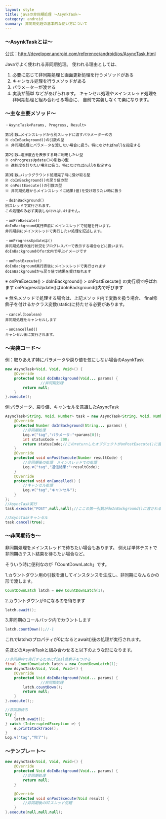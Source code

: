 ```yaml
---
layout: style
title: javaの非同期処理 〜AsynkTask〜
category: android
summary: 非同期処理の基本的な使い方について
---
```


<h3> 〜AsynkTaskとは〜 </h3>

公式：http://developer.android.com/reference/android/os/AsyncTask.html

Javaでよく使われる非同期処理。
使われる理由としては、

1. 必要に応じて非同期処理と画面更新処理を行うメソッドがある
2. キャンセル処理を行うメソッドがある
3. パラメーターが渡せる
4. 実装が簡単
などがあげられます。
キャンセル処理やメインスレッド処理を非同期処理と組み合わせる場合に、
自前で実装しなくて楽になります。

<h3> 〜主な主要メソッド〜 </h3>

```
・AsyncTask<Params, Progress, Result>

第1引数…メインスレッドから別スレッドに渡すパラメーターの方
※ doInBackground()の引数の型
※ 非同期処理にパラメータを渡したい場合に扱う。特になければnullを指定する

第2引数…進捗度合を表示する時に利用したい型
※ onProgressUpdate()の引数の型
※ 進捗度を計りたい場合に扱う。特になければnullを指定する

第3引数…バックグラウンド処理完了時に受け取る型
※ doInBackground()の戻り値の型
※ onPostExecute()の引数の型
※ 非同期処理からメインスレッドに結果(値)を受け取りたい時に扱う
```

```
・doInBackground()
別スレッドで実行されます。
この処理のみ必ず実装しなければいけません。
```

```
・onPreExecute()
doInBackground実行直前にメインスレッドで処理を行います。
非同期前にメインスレッドで実行したい処理を記述します。
```

```
・onProgressUpdateは()
非同期処理の進行状況をプログレスバーで表示する場合などに扱います。
doInBackgroundのfor文内で呼ぶイメージです
```

```
・onPostExecute()
doInBackground実行直後にメインスレッドで実行されます
doInBackgroundから戻り値で結果を受け取れます
```

※ onPreExecute() >  doInBackground() > onPostExecute() の実行順で呼ばれます
onProgressUpdate()はdoInBackground()内で呼びます

※ 無名メソッドで処理する場合は、上記メソッド内で変数を扱う場合、
final修飾子を付けるかクラス変数(static)に持たせる必要があります。

```
・cancel(boolean)
非同期処理をキャンセルします
```

```
・onCancelled()
キャンセル後に実行されます。
```

<h3> 〜実装コード〜 </h3>

例：取りあえず特にパラメータや戻り値を気にしない場合のAsynkTask

``` java
new AsyncTask<Void, Void, Void>() {
    @Override
    protected Void doInBackground(Void... params) {
                //非同期処理
        return null;
    }
}.execute();
```

例:パラメータ、戻り値、キャンセルを意識したAsyncTask

``` java
AsyncTask<String, Void, Number> task = new AsyncTask<String, Void, Number>() {
    @Override
    protected Number doInBackground(String... params) {
        //非同期処理
        Log.v("tag","パラメータ:"+params[0]);
        int statusCode = 200;
        return statusCode;//このreturnしたオブジェクトがonPostExecute()に渡される
    }
    @Override
    protected void onPostExecute(Number resultCode) {
        //非同期後の処理　メインスレッドでの処理
        Log.v("tag","通信結果:"+resultCode);
    }
    @Override
    protected void onCancelled() {
        //キャンセル処理
        Log.v("tag","キャンセル");
    }
};
//AsyncTask実行
task.execute("POST",null,null);//ここの第一引数がdoInBackground()に渡される

//AsyncTaskキャンセル
task.cancel(true);
```

<h3> 〜非同期待ち〜 </h3>

非同期処理をメインスレッドで待ちたい場合もあります。
例えば単体テストで非同期のテスト結果を待ちたい場合など。

そういう時に便利なのが「CountDownLatch」です。

1.カウントダウン用の引数を渡してインスタンスを生成し、非同期になんらかの形で渡します。

``` java
CountDownLatch latch = new CountDownLatch(1);
```

2.カウントダウンが0になるのを待ちます

``` java
latch.await();
```

3.非同期のコールバック内でカウントします

```java
latch.countDown();//-1
```
これでlatchのプロパティが0になるとawait()後の処理が実行されます。

先ほどのAsynkTaskと組み合わせると以下のような形になります。

```java
//非同期内で実行するためにfinal修飾子をつける
final CountDownLatch latch = new CountDownLatch(1);
new AsyncTask<Void, Void, Void>() {
    @Override
    protected Void doInBackground(Void... params) {
                //非同期処理
        latch.countDown();
        return null;
    }
}.execute();;

//非同期待ち
try {
    latch.await();
} catch (InterruptedException e) {
    e.printStackTrace();
}
Log.v("tag","完了");
```

<h3> 〜テンプレート〜 </h3>

```java
new AsyncTask<Void, Void, Void>() {
    @Override
    protected Void doInBackground(Void... params) {
        //非同期処理
        return null;
    }

    @Override
    protected void onPostExecute(Void result) {
        //非同期後のUIスレッド処理
    }
}.execute(null,null,null);
```
